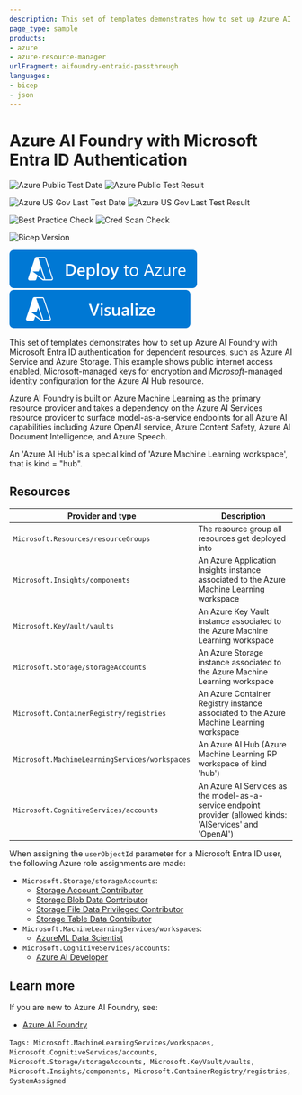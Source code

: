```yaml
---
description: This set of templates demonstrates how to set up Azure AI Foundry with Microsoft Entra ID authentication for dependent resources, such as Azure AI Services and Azure Storage.
page_type: sample
products:
- azure
- azure-resource-manager
urlFragment: aifoundry-entraid-passthrough
languages:
- bicep
- json
---
```

# Azure AI Foundry with Microsoft Entra ID Authentication

![Azure Public Test Date](https://azurequickstartsservice.blob.core.windows.net/badges/quickstarts/microsoft.machinelearningservices/aifoundry-entraid-passthrough/PublicLastTestDate.svg)
![Azure Public Test Result](https://azurequickstartsservice.blob.core.windows.net/badges/quickstarts/microsoft.machinelearningservices/aifoundry-entraid-passthrough/PublicDeployment.svg)

![Azure US Gov Last Test Date](https://azurequickstartsservice.blob.core.windows.net/badges/quickstarts/microsoft.machinelearningservices/aifoundry-entraid-passthrough/FairfaxLastTestDate.svg)
![Azure US Gov Last Test Result](https://azurequickstartsservice.blob.core.windows.net/badges/quickstarts/microsoft.machinelearningservices/aifoundry-entraid-passthrough/FairfaxDeployment.svg)

![Best Practice Check](https://azurequickstartsservice.blob.core.windows.net/badges/quickstarts/microsoft.machinelearningservices/aifoundry-entraid-passthrough/BestPracticeResult.svg)
![Cred Scan Check](https://azurequickstartsservice.blob.core.windows.net/badges/quickstarts/microsoft.machinelearningservices/aifoundry-entraid-passthrough/CredScanResult.svg)

![Bicep Version](https://azurequickstartsservice.blob.core.windows.net/badges/quickstarts/microsoft.machinelearningservices/aifoundry-entraid-passthrough/BicepVersion.svg)

[![Deploy To Azure](https://raw.githubusercontent.com/Azure/azure-quickstart-templates/master/1-CONTRIBUTION-GUIDE/images/deploytoazure.svg?sanitize=true)](https://portal.azure.com/#create/Microsoft.Template/uri/https%3A%2F%2Fraw.githubusercontent.com%2FAzure%2Fazure-quickstart-templates%2Fmaster%2Fquickstarts%2Fmicrosoft.machinelearningservices%2Faifoundry-entraid-passthrough%2Fazuredeploy.json)
[![Visualize](https://raw.githubusercontent.com/Azure/azure-quickstart-templates/master/1-CONTRIBUTION-GUIDE/images/visualizebutton.svg?sanitize=true)](http://armviz.io/#/?load=https%3A%2F%2Fraw.githubusercontent.com%2FAzure%2Fazure-quickstart-templates%2Fmaster%2Fquickstarts%2Fmicrosoft.machinelearningservices%2Faifoundry-entraid-passthrough%2Fazuredeploy.json)

This set of templates demonstrates how to set up Azure AI Foundry with Microsoft Entra ID authentication for dependent resources, such as Azure AI Service and Azure Storage. This example shows public internet access enabled, Microsoft-managed keys for encryption and _Microsoft_-managed identity configuration for the Azure AI Hub resource.

Azure AI Foundry is built on Azure Machine Learning as the primary resource provider and takes a dependency on the Azure AI Services resource provider to surface model-as-a-service endpoints for all Azure AI capabilities including Azure OpenAI service, Azure Content Safety, Azure AI Document Intelligence, and Azure Speech.

An 'Azure AI Hub' is a special kind of 'Azure Machine Learning workspace', that is kind = "hub".

## Resources

| Provider and type                              | Description                                                                                                 |
| ---------------------------------------------- | ----------------------------------------------------------------------------------------------------------- |
| `Microsoft.Resources/resourceGroups`           | The resource group all resources get deployed into                                                          |
| `Microsoft.Insights/components`                | An Azure Application Insights instance associated to the Azure Machine Learning workspace                   |
| `Microsoft.KeyVault/vaults`                    | An Azure Key Vault instance associated to the Azure Machine Learning workspace                              |
| `Microsoft.Storage/storageAccounts`            | An Azure Storage instance associated to the Azure Machine Learning workspace                                |
| `Microsoft.ContainerRegistry/registries`       | An Azure Container Registry instance associated to the Azure Machine Learning workspace                     |
| `Microsoft.MachineLearningServices/workspaces` | An Azure AI Hub (Azure Machine Learning RP workspace of kind 'hub')                                         |
| `Microsoft.CognitiveServices/accounts`         | An Azure AI Services as the model-as-a-service endpoint provider (allowed kinds: 'AIServices' and 'OpenAI') |

When assigning the `userObjectId` parameter for a Microsoft Entra ID user, the following Azure role assignments are made:

- `Microsoft.Storage/storageAccounts`:
  - [Storage Account Contributor](https://learn.microsoft.com/en-us/azure/role-based-access-control/built-in-roles/storage#storage-account-contributor)
  - [Storage Blob Data Contributor](https://learn.microsoft.com/en-us/azure/role-based-access-control/built-in-roles/storage#storage-blob-data-contributor)
  - [Storage File Data Privileged Contributor](https://learn.microsoft.com/en-us/azure/role-based-access-control/built-in-roles/storage#storage-file-data-privileged-contributor)
  - [Storage Table Data Contributor](https://learn.microsoft.com/en-us/azure/role-based-access-control/built-in-roles/storage#storage-table-data-contributor)
- `Microsoft.MachineLearningServices/workspaces`:
  - [AzureML Data Scientist](https://learn.microsoft.com/en-us/azure/role-based-access-control/built-in-roles/ai-machine-learning#azureml-data-scientist)
- `Microsoft.CognitiveServices/accounts`:
  - [Azure AI Developer](https://learn.microsoft.com/en-us/azure/role-based-access-control/built-in-roles/ai-machine-learning#azure-ai-developer)

## Learn more

If you are new to Azure AI Foundry, see:

- [Azure AI Foundry](https://aka.ms/aistudio/docs)

`Tags: Microsoft.MachineLearningServices/workspaces, Microsoft.CognitiveServices/accounts, Microsoft.Storage/storageAccounts, Microsoft.KeyVault/vaults, Microsoft.Insights/components, Microsoft.ContainerRegistry/registries, SystemAssigned`
